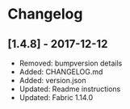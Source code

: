 # Changelog

## [1.4.8] - 2017-12-12

* Removed: bumpversion details
* Added: CHANGELOG.md
* Added: version.json
* Updated: Readme instructions
* Updated: Fabric 1.14.0
